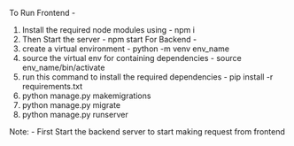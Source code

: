 To Run Frontend -
1. Install the required node modules using - npm i
2. Then Start the server - npm start
For Backend -
1. create a virtual environment - python -m venv env_name
2. source the virtual env for containing dependencies - source env_name/bin/activate
3. run this command to install the required dependencies - pip install -r requirements.txt
4. python manage.py makemigrations
5. python manage.py migrate
6. python manage.py runserver

Note: -  First Start the backend server to start making request from frontend
